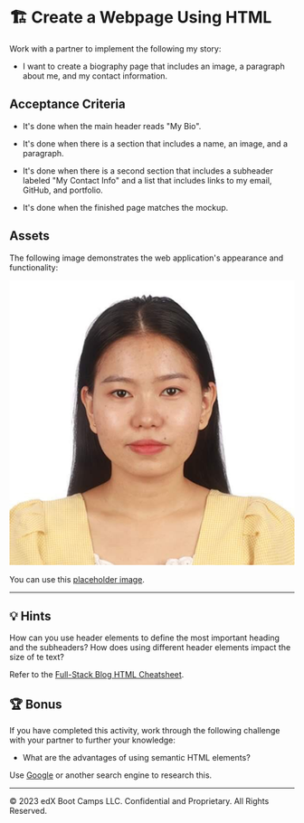 # 🏗️ Create a Webpage Using HTML

Work with a partner to implement the following my story:

* I want to create a biography page that includes an image, a paragraph about me, and my contact information.

## Acceptance Criteria

* It's done when the main header reads "My Bio".

* It's done when there is a section that includes a name, an image, and a paragraph.

* It's done when there is a second section that includes a subheader labeled "My Contact Info" and a list that includes links to my email, GitHub, and portfolio.

* It's done when the finished page matches the mockup.

## Assets

The following image demonstrates the web application's appearance and functionality:

![Webpage titled "My Bio" features "Your Name" heading, a spot for an image and bio, and a "My Contact Info" section.](./Assets/images/received_335777415664339.jpeg)

You can use this [placeholder image](https://via.placeholder.com/200).

---

## 💡 Hints

How can you use header elements to define the most important heading and the subheaders? How does using different header elements impact the size of te text?

Refer to the [Full-Stack Blog HTML Cheatsheet](https://coding-boot-camp.html-cheatsheet).

## 🏆 Bonus

If you have completed this activity, work through the following challenge with your partner to further your knowledge:

* What are the advantages of using semantic HTML elements?

Use [Google](https://www.google.com) or another search engine to research this.

---
© 2023 edX Boot Camps LLC.
Confidential and Proprietary. All Rights Reserved.